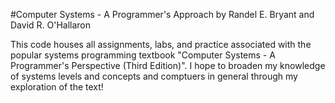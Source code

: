 #Computer Systems - A Programmer's Approach by Randel E. Bryant and David R. O'Hallaron 

This code houses all assignments, labs, and practice associated with the popular systems programming textbook "Computer Systems - A Programmer's Perspective (Third Edition)". I hope to broaden my knowledge of systems levels and concepts and comptuers in general through my exploration of the text!
